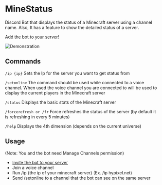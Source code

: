 # MineStatus
Discord Bot that displays the status of a Minecraft server using a channel name. Also, It has a feature to show the detailed status of a server. 


[Add the bot to your server!](https://discord.com/api/oauth2/authorize?client_id=715127361997373510&permissions=16&scope=bot)

![Demonstration](https://github.com/Iskrata/DiscordServerStatus/data/images/Screenshot_1.png)

## Commands
`/ip {ip}`  Sets the Ip for the server you want to get status from

`/setonline`    The command should be used while connected to a voice channel. When used the voice channel you are connected to will be used to display the current players in the Minecraft server


`/status`   Displays the basic stats of the Minecraft server

`/forcerefresh or /fr`  Force refreshes the status of the server (by default it is refreshing in every 5 minutes)

`/help` Displays the 4th dimension (depends on the current universe)

## Usage
(Note: You and the bot need Manage Channels permission)
 - [Invite the bot to your server](https://discord.com/api/oauth2/authorize?client_id=715127361997373510&permissions=16&scope=bot)
 - Join a voice channel
 - Run /ip {the ip of your minecraft server} (Ex. /ip hypixel.net)
 - Send /setonline to a channel that the bot can see on the same server
